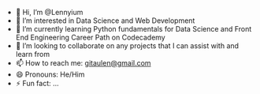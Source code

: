 - 👋 Hi, I’m @Lennyium
- 👀 I’m interested in Data Science and Web Development
- 🌱 I’m currently learning Python fundamentals for Data Science and Front End Engineering Career Path on Codecademy
- 💞️ I’m looking to collaborate on any projects that I can assist with and learn from
- 📫 How to reach me: gitaulen@gmail.com
- 😄 Pronouns: He/Him
- ⚡ Fun fact: ...

<!---
Lennyium/Lennyium is a ✨ special ✨ repository because its `README.md` (this file) appears on your GitHub profile.
You can click the Preview link to take a look at your changes.
--->
